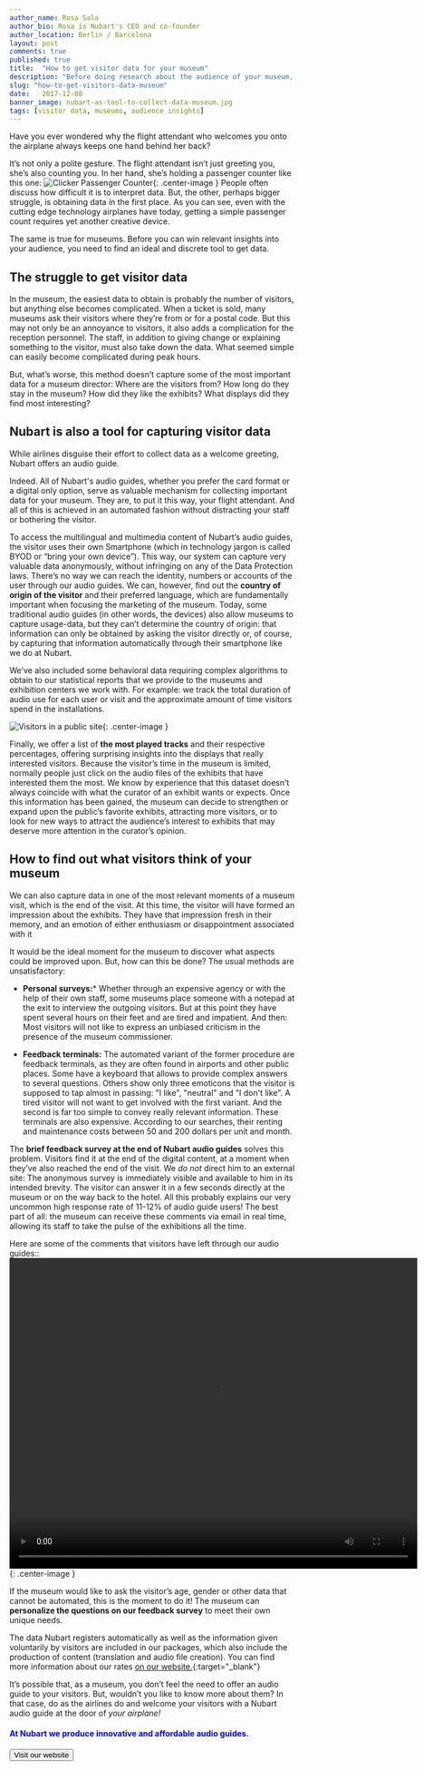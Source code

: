 ```yaml
---
author_name: Rosa Sala
author_bio: Rosa is Nubart's CEO and co-founder
author_location: Berlin / Barcelona
layout: post
comments: true
published: true
title:  "How to get visitor data for your museum"
description: "Before doing research about the audience of your museum, you need to collect data first. This may not be as easy as it sounds."
slug: "how-to-get-visitors-data-museum"
date:   2017-12-08
banner_image: nubart-as-tool-to-collect-data-museum.jpg
tags: [visitor data, museums, audience insights]
---
```


Have you ever wondered why the flight attendant who welcomes you onto the airplane always keeps one hand behind her back? 

It’s not only a polite gesture. The flight attendant isn’t just greeting you, she’s also counting you. In her hand, she’s holding a passenger counter like this one:
![Clicker Passenger Counter]({{site.baseurl}}/images/posts/passanger-counter.jpg){: .center-image }
People often discuss how difficult it is to interpret data. But, the other, perhaps bigger struggle, is obtaining data in the first place. As you can see, even with the cutting edge technology airplanes have today, getting a simple passenger count requires yet another creative device. 

The same is true for museums. Before you can win relevant insights into your audience, you need to find an ideal and discrete tool to get data. 

<!--more-->

## The struggle to get visitor data

In the museum, the easiest data to obtain is probably the number of visitors, but anything else becomes complicated. When a ticket is sold, many museums ask their visitors where they’re from or for a postal code. But this may not only be an annoyance to visitors, it also adds a complication for the reception personnel. The staff, in addition to giving change or explaining something to the visitor, must also take down the data. What seemed simple can easily become complicated during peak hours.

But, what’s worse, this method doesn’t capture some of the most important data for a museum director: Where are the visitors from? How long do they stay in the museum? How did they like the exhibits? What displays did they find most interesting?

## Nubart is also a tool for capturing visitor data
While airlines disguise their effort to collect data as a welcome greeting, Nubart offers an audio guide.

Indeed. All of Nubart's audio guides, whether you prefer the card format or a digital only option, serve as valuable mechanism for collecting important data for your museum. They are, to put it this way, your flight attendant. And all of this is achieved in an automated fashion without distracting your staff or bothering the visitor. 

To access the multilingual and multimedia content of Nubart’s audio guides, the visitor uses their own Smartphone (which in technology jargon is called BYOD or “bring your own device”). This way, our system can capture very valuable data anonymously, without infringing on any of the Data Protection laws. There’s no way we can reach the identity, numbers or accounts of the user through our audio guides. We can, however, find out the **country of origin of the visitor** and their preferred language, which are fundamentally important when focusing the marketing of the museum. Today, some traditional audio guides (in other words, the devices) also allow museums to capture usage-data, but they can’t determine the country of origin: that information can only be obtained by asking the visitor directly or, of course, by capturing that information automatically through their smartphone like we do at Nubart.

We’ve also included some behavioral data requiring complex algorithms to obtain to our statistical reports that we provide to the museums and exhibition centers we work with. For example: we track the total duration of audio use for each user or visit and the approximate amount of time visitors spend in the installations.

![Visitors in a public site]({{site.baseurl}}/images/posts/visitors-people.jpg){: .center-image }

Finally, we offer a list of **the most played tracks** and their respective percentages, offering surprising insights into the displays that really interested visitors. Because the visitor’s time in the museum is limited, normally people just click on the audio files of the exhibits that have interested them the most. We know by experience that this dataset doesn’t always coincide with what the curator of an exhibit wants or expects. Once this information has been gained, the museum can decide to strengthen or expand upon the public’s favorite exhibits, attracting more visitors, or to look for new ways to attract the audience’s interest to exhibits that may deserve more attention in the curator’s opinion.

## How to find out what visitors think of your museum

We can also capture data in one of the most relevant moments of a museum visit, which is the end of the visit. At this time, the visitor will have formed an impression about the exhibits. They have that impression fresh in their memory, and an emotion of either enthusiasm or disappointment associated with it

It would be the ideal moment for the museum to discover what aspects could be improved upon. But, how can this be done? The usual methods are unsatisfactory:
    
 * **Personal surveys:***
   Whether through an expensive agency or with the help of their own staff, some museums place someone with a notepad at the exit to interview the outgoing visitors. But at this point they have spent several hours on their feet and are tired and impatient. And then: Most visitors will not like to express an unbiased criticism in the presence of the museum commissioner.
   
 * **Feedback terminals:**
   The automated variant of the former procedure are feedback terminals, as they are often found in airports and other public places. Some have a keyboard that allows to provide complex answers to several questions. Others show only three emoticons that the visitor is supposed to tap almost in passing: "I like", "neutral" and "I don't like". A tired visitor will not want to get involved with the first variant. And the second is far too simple to convey really relevant information.
   These terminals are also expensive. According to our searches, their renting and maintenance costs between 50 and 200 dollars per unit and month. 
 
The **brief feedback survey at the end of Nubart audio guides** solves this problem. Visitors find it at the end of the digital content, at a moment when they’ve also reached the end of the visit. We *do not* direct him to an external site: The anonymous survey is immediately visible and available to him in its intended brevity. The visitor can answer it in a few seconds directly at the museum or on the way back to the hotel. All this probably explains our very uncommon high response rate of 11-12% of audio guide users! The best part of all: the museum can receive these comments via email in real time, allowing its staff to take the pulse of the exhibitions all the time.

 Here are some of the comments that visitors have left through our audio guides::
<video width="720" height="548" autoplay loop>
  <source src="{{site.baseurl}}/images/posts/comments-by-museum-visitors-nubart.mp4" type="video/mp4">
Your browser does not allow to show this video.
</video>{: .center-image }


If the museum would like to ask the visitor’s age, gender or other data that cannot be automated, this is the moment to do it! The museum can **personalize the questions on our feedback survey** to meet their own unique needs. 

The data Nubart registers automatically as well as the information given voluntarily by visitors are included in our packages, which also include the production of content (translation and audio file creation). You can find more information about our rates [on our website.](http://www.nubart.eu/#pricing){:target="_blank"} 

It’s possible that, as a museum, you don’t feel the need to offer an audio guide to your visitors. But, wouldn’t you like to know more about them? In that case, do as the airlines do and welcome your visitors with a Nubart audio guide at the door of *your airplane!*


#### <font color="blue">At Nubart we produce innovative and affordable audio guides.</font>

<form action="../../../../../">
    <input type="submit" value="Visit our website" />
</form>